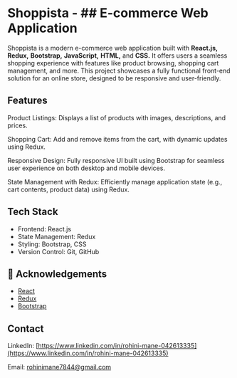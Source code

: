 # Shoppista - ## E-commerce Web Application

Shoppista is a modern e-commerce web application built with **React.js,** **Redux,** **Bootstrap,** **JavaScript,** **HTML,** and **CSS.** It offers users a seamless shopping experience with features like product browsing, shopping cart management, and more. This project showcases a fully functional front-end solution for an online store, designed to be responsive and user-friendly.




## Features
Product Listings: Displays a list of products with images, descriptions, and prices.

Shopping Cart: Add and remove items from the cart, with dynamic updates using Redux.

Responsive Design: Fully responsive UI built using Bootstrap for seamless user experience on both desktop and mobile devices.

State Management with Redux: Efficiently manage application state (e.g., cart contents, product data) using Redux.

## Tech Stack
- Frontend: React.js
- State Management: Redux
- Styling: Bootstrap, CSS
- Version Control: Git, GitHub



## 📄 Acknowledgements
- [React](https://react.dev/)
- [Redux](https://redux-toolkit.js.org/)
- [Bootstrap](https://getbootstrap.com/)
  

## Contact

  LinkedIn: [https://www.linkedin.com/in/rohini-mane-042613335](https://www.linkedin.com/in/rohini-mane-042613335)
  
  Email: rohinimane7844@gmail.com

